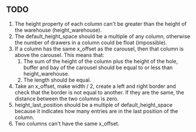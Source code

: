## TODO

1. The height property of each column can't be greater than the height of the warehouse (height_warehouse).
2. The default_height_space should be a multiple of any column, otherwise the number of drawers in a column could be float (impossible).
3. If a column has the same x_offset as the carousel, then that column is above the carousel. 
   This means that:
   1. The sum of the height of the column plus the height of the hole, 
      buffer and bay of the carousel should be equal to or less than height_warehouse.
   2. The length should be equal.
4. Take an x_offset, make width / 2, create a left and right border and check that the border is not equal to another. 
   If they are the same, the distance between the two columns is zero.
5. height_last_position should be a multiple of default_height_space 
   because it indicates how many entries are in the last position of the column.
6. Two columns can't have the same x_offset.